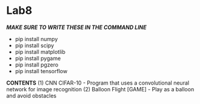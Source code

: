 # Lab8

***MAKE SURE TO WRITE THESE IN THE COMMAND LINE***
- pip install numpy
- pip install scipy
- pip install matplotlib
- pip install pygame
- pip install pgzero
- pip install tensorflow

**CONTENTS**
(1) CNN CIFAR-10 - Program that uses a convolutional neural network for image recognition
(2) Balloon Flight [GAME] - Play as a balloon and avoid obstacles
